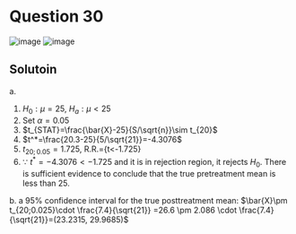 # Question 30
![image](https://github.com/user-attachments/assets/b657f28c-a02e-4beb-a300-c1e68530e401)
![image](https://github.com/user-attachments/assets/41700f8f-cded-4613-a773-2ba70ca37d72)

## Solutoin
a.
1. $H_0:\mu =25$, $H_a:\mu<25$
2. Set $\alpha=0.05$
3. $t_{STAT}=\frac{\bar{X}-25}{S/\sqrt{n}}\sim t_{20}$
4. $t^*=\frac{20.3-25}{5/\sqrt{21}}=-4.3076$
5. $t_{20;0.05}=1.725$, R.R.={t<-1.725}
6. $\because$ $t^*=-4.3076 < -1.725$ and it is in rejection region, it rejects $H_0$. There is sufficient evidence to conclude that the true pretreatment mean is less than 25.

b.
a 95% confidence interval for the true posttreatment mean: $\bar{X}\pm t_{20;0.025}\cdot \frac{7.4}{\sqrt{21}} =26.6 \pm 2.086 \cdot \frac{7.4}{\sqrt{21}}=(23.2315, 29.9685)$
